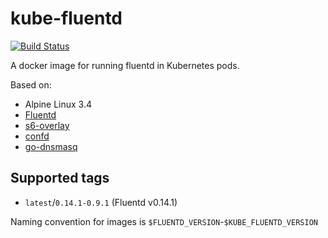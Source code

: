 # kube-fluentd

[![Build Status](https://travis-ci.org/zanhsieh/kube-fluentd.svg?branch=master)](https://travis-ci.org/zanhsieh/kube-fluentd)

A docker image for running fluentd in Kubernetes pods.

Based on:

* Alpine Linux 3.4
* [Fluentd](https://github.com/fluent/fluentd)
* [s6-overlay](https://github.com/just-containers/s6-overlay)
* [confd](https://github.com/kelseyhightower/confd)
* [go-dnsmasq](https://github.com/janeczku/go-dnsmasq)

## Supported tags

 * `latest`/`0.14.1-0.9.1` (Fluentd v0.14.1)

Naming convention for images is `$FLUENTD_VERSION`-`$KUBE_FLUENTD_VERSION`

